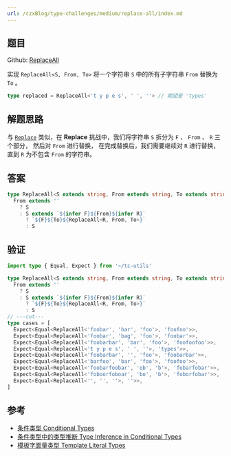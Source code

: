```yaml
---
url: /czxBlog/type-challenges/medium/replace-all/index.md
---
```

## 题目

Github: [ReplaceAll](https://github.com/type-challenges/type-challenges/blob/main/questions/00119-medium-replaceall/)

实现 `ReplaceAll<S, From, To>` 将一个字符串 `S` 中的所有子字符串 `From` 替换为 `To` 。

```ts
type replaced = ReplaceAll<'t y p e s', ' ', ''> // 期望是 'types'
```

## 解题思路

与 [`Replace`](./116.replace.md) 类似，在 **Replace** 挑战中，我们将字符串 `S` 拆分为 `F` 、 `From` 、 `R` 三个部分，
然后对 `From` 进行替换， 在完成替换后，我们需要继续对 `R` 进行替换，直到 `R` 为不包含 `From` 的字符串。

## 答案

```ts
type ReplaceAll<S extends string, From extends string, To extends string> =
  From extends ''
    ? S
    : S extends `${infer F}${From}${infer R}`
      ? `${F}${To}${ReplaceAll<R, From, To>}`
      : S
```

## 验证

```ts twoslash
import type { Equal, Expect } from '~/tc-utils'

type ReplaceAll<S extends string, From extends string, To extends string> =
  From extends ''
    ? S
    : S extends `${infer F}${From}${infer R}`
      ? `${F}${To}${ReplaceAll<R, From, To>}`
      : S
// ---cut---
type cases = [
  Expect<Equal<ReplaceAll<'foobar', 'bar', 'foo'>, 'foofoo'>>,
  Expect<Equal<ReplaceAll<'foobar', 'bag', 'foo'>, 'foobar'>>,
  Expect<Equal<ReplaceAll<'foobarbar', 'bar', 'foo'>, 'foofoofoo'>>,
  Expect<Equal<ReplaceAll<'t y p e s', ' ', ''>, 'types'>>,
  Expect<Equal<ReplaceAll<'foobarbar', '', 'foo'>, 'foobarbar'>>,
  Expect<Equal<ReplaceAll<'barfoo', 'bar', 'foo'>, 'foofoo'>>,
  Expect<Equal<ReplaceAll<'foobarfoobar', 'ob', 'b'>, 'fobarfobar'>>,
  Expect<Equal<ReplaceAll<'foboorfoboar', 'bo', 'b'>, 'foborfobar'>>,
  Expect<Equal<ReplaceAll<'', '', ''>, ''>>,
]
```

## 参考

* [条件类型 Conditional Types](https://www.typescriptlang.org/docs/handbook/2/conditional-types.html)
* [条件类型中的类型推断 Type Inference in Conditional Types](https://www.typescriptlang.org/docs/handbook/2/conditional-types.html#inferring-within-conditional-types)
* [模板字面量类型 Template Literal Types](https://www.typescriptlang.org/docs/handbook/2/template-literal-types.html)
